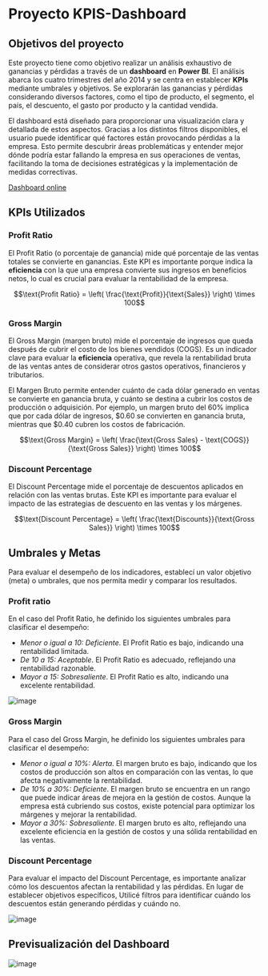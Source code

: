 # Proyecto KPIS-Dashboard

## Objetivos del proyecto
Este proyecto tiene como objetivo realizar un análisis exhaustivo de ganancias y pérdidas a través de un **dashboard** en **Power BI**. El análisis abarca los cuatro trimestres del año 2014 y se centra en establecer **KPIs** mediante umbrales y objetivos. Se explorarán las ganancias y pérdidas considerando diversos factores, como el tipo de producto, el segmento, el país, el descuento, el gasto por producto y la cantidad vendida.

El dashboard está diseñado para proporcionar una visualización clara y detallada de estos aspectos. Gracias a los distintos filtros disponibles, el usuario puede identificar qué factores están provocando pérdidas a la empresa. Esto permite descubrir áreas problemáticas y entender mejor dónde podría estar fallando la empresa en sus operaciones de ventas, facilitando la toma de decisiones estratégicas y la implementación de medidas correctivas.

[Dashboard online](https://app.powerbi.com/view?r=eyJrIjoiNmE5NWZhZmYtMGM2ZC00YzNmLThjMGItOWFmZDA5Zjg0MDNjIiwidCI6IjZiNzEzZTlhLTJhNGItNGMyYi1iZjc4LWRlODE2OGJjODdmMSIsImMiOjR9)

## KPIs Utilizados

### Profit Ratio

El Profit Ratio (o porcentaje de ganancia) mide qué porcentaje de las ventas totales se convierte en ganancias. Este KPI es importante porque indica la **eficiencia** con la que una empresa convierte sus ingresos en beneficios netos, lo cual es crucial para evaluar la rentabilidad de la empresa.

$$\text{Profit Ratio} = \left( \frac{\text{Profit}}{\text{Sales}} \right) \times 100$$

### Gross Margin

El Gross Margin (margen bruto) mide el porcentaje de ingresos que queda después de cubrir el costo de los bienes vendidos (COGS). Es un indicador clave para evaluar la **eficiencia** operativa, que revela la rentabilidad bruta de las ventas antes de considerar otros gastos operativos, financieros y tributarios. 

El Margen Bruto permite entender cuánto de cada dólar generado en ventas se convierte en ganancia bruta, y cuánto se destina a cubrir los costos de producción o adquisición. Por ejemplo, un margen bruto del 60% implica que por cada dólar de ingresos, $0.60 se convierten en ganancia bruta, mientras que $0.40 cubren los costos de fabricación.

$$\text{Gross Margin} = \left( \frac{\text{Gross Sales} - \text{COGS}}{\text{Gross Sales}} \right) \times 100$$

### Discount Percentage

El Discount Percentage mide el porcentaje de descuentos aplicados en relación con las ventas brutas. Este KPI es importante para evaluar el impacto de las estrategias de descuento en las ventas y los márgenes.

$$\text{Discount Percentage} = \left( \frac{\text{Discounts}}{\text{Gross Sales}} \right) \times 100$$

## Umbrales y Metas
Para evaluar el desempeño de los indicadores, establecí un valor objetivo (meta) o umbrales, que nos permita medir y comparar los resultados. 

### Profit ratio

En el caso del Profit Ratio, he definido los siguientes umbrales para clasificar el desempeño:
- *Menor o igual a 10: Deficiente*. El Profit Ratio es bajo, indicando una rentabilidad limitada.
- *De 10 a 15: Aceptable*. El Profit Ratio es adecuado, reflejando una rentabilidad razonable.
- *Mayor a 15: Sobresaliente*. El Profit Ratio es alto, indicando una excelente rentabilidad.

![image](https://github.com/user-attachments/assets/d60b4c7d-6234-4c92-8a07-75e4ce0d9446)


### Gross Margin

Para el caso del Gross Margin, he definido los siguientes umbrales para clasificar el desempeño:
- *Menor o igual a 10%: Alerta*. El margen bruto es bajo, indicando que los costos de producción son altos en comparación con las ventas, lo que afecta negativamente la rentabilidad.
- *De 10% a 30%: Deficiente*. El margen bruto se encuentra en un rango que puede indicar áreas de mejora en la gestión de costos. Aunque la empresa está cubriendo sus costos, existe potencial para optimizar los márgenes y mejorar la rentabilidad.
- *Mayor a 30%: Sobresaliente*. El margen bruto es alto, reflejando una excelente eficiencia en la gestión de costos y una sólida rentabilidad en las ventas.

### Discount Percentage

Para evaluar el impacto del Discount Percentage, es importante analizar cómo los descuentos afectan la rentabilidad y las pérdidas. En lugar de establecer objetivos específicos, Utilicé filtros para identificar cuándo los descuentos están generando pérdidas y cuándo no.

![image](https://github.com/user-attachments/assets/445ad282-a534-4772-ae96-eb100191e5b8)

## Previsualización del Dashboard
![image](https://github.com/user-attachments/assets/767d4f74-436a-4f18-8163-f55d590c2d89)
